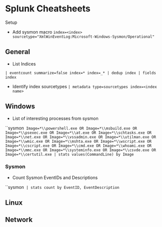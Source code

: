 # Splunk Cheatsheets

Setup

* Add sysmon macro
`index=<index> sourcetype="XmlWinEventLog:Microsoft-Windows-Sysmon/Operational" `

## General

* List Indices

`| eventcount summarize=false index=* index=_* | dedup index | fields index`

* Identify index sourcetypes
`| metadata type=sourcetypes index=<index name>`

## Windows

* List of interesting processes from sysmon

``sysmon` Image=*\\powershell.exe OR Image=*\\msbuild.exe OR Image=*\\psexec.exe OR Image=*\\at.exe OR Image=*\\schtasks.exe OR Image=*\\net.exe OR Image=*\\vssadmin.exe OR Image=*\\utilman.exe OR Image=*\\wmic.exe OR Image=*\\mshta.exe OR Image=*\\wscript.exe OR Image=*\\cscript.exe OR Image=*\\cmd.exe OR Image=*\\whoami.exe OR Image=*\\mmc.exe OR Image=*\\systeminfo.exe OR Image=*\\csvde.exe OR Image=*\\certutil.exe | stats values(CommandLine) by Image`

### Sysmon

* Count Sysmon EventIDs and Descriptions

``sysmon` | stats count by EventID, EventDescription`

## Linux

## Network